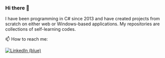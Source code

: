 ### Hi there 👋

I have been programming in C# since 2013 and have created projects from scratch on either web or Windows-based applications. My repositories are collections of self-learning codes.

📫 How to reach me:

[![LinkedIn (blue)](https://img.shields.io/badge/linkedin-joseph%20ross%20cajulis-blue)](https://www.linkedin.com/in/joseph-ross-cajulis-72619b112/)

<!--
**jrossc/jrossc** is a ✨ _special_ ✨ repository because its `README.md` (this file) appears on your GitHub profile.

Here are some ideas to get you started:

- 🔭 I’m currently working on ...
- 🌱 I’m currently learning ...
- 👯 I’m looking to collaborate on ...
- 🤔 I’m looking for help with ...
- 💬 Ask me about ...
- 📫 How to reach me: ...
- 😄 Pronouns: ...
- ⚡ Fun fact: ...
-->


